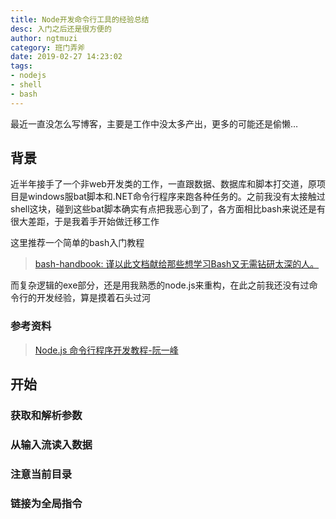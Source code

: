 ```yaml
---
title: Node开发命令行工具的经验总结
desc: 入门之后还是很方便的
author: ngtmuzi
category: 班门弄斧
date: 2019-02-27 14:23:02
tags: 
- nodejs
- shell
- bash
---
```


最近一直没怎么写博客，主要是工作中没太多产出，更多的可能还是偷懒…

## 背景

近半年接手了一个非web开发类的工作，一直跟数据、数据库和脚本打交道，原项目是windows服bat脚本和.NET命令行程序来跑各种任务的。之前我没有太接触过shell这块，碰到这些bat脚本确实有点把我恶心到了，各方面相比bash来说还是有很大差距，于是我着手开始做迁移工作

这里推荐一个简单的bash入门教程
> [bash-handbook: 谨以此文档献给那些想学习Bash又无需钻研太深的人。](https://github.com/denysdovhan/bash-handbook/blob/master/translations/zh-CN/README.md)

而复杂逻辑的exe部分，还是用我熟悉的node.js来重构，在此之前我还没有过命令行的开发经验，算是摸着石头过河

### 参考资料

> [Node.js 命令行程序开发教程-阮一峰](http://www.ruanyifeng.com/blog/2015/05/command-line-with-node.html)

## 开始

### 获取和解析参数

### 从输入流读入数据

### 注意当前目录

### 链接为全局指令